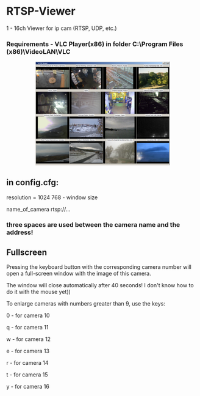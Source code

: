 # RTSP-Viewer
1 - 16ch Viewer for ip cam (RTSP, UDP, etc.)
### Requirements - VLC Player(x86) in folder C:\Program Files (x86)\VideoLAN\VLC
<p align="center"><img  src="https://github.com/botuhok/RTSP-Viewer/blob/main/rtsp.png" width="70%"></p>




## in config.cfg:

resolution = 1024 768  - window size

name_of_camera   rtsp://...


### three spaces are used between the camera name and the address!

## Fullscreen
Pressing the keyboard button with the corresponding camera number will open a full-screen window with the image of this camera. 

The window will close automatically after 40 seconds! I don't know how to do it with the mouse yet))

To enlarge cameras with numbers greater than 9, use the keys:

0 - for camera 10

q - for camera 11

w - for camera 12

e - for camera 13

r - for camera 14

t - for camera 15

y - for camera 16
